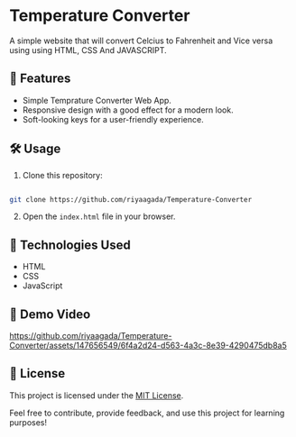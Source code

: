 # Temperature Converter

A simple website that will convert Celcius to Fahrenheit and Vice versa using using HTML,
CSS And JAVASCRIPT.

## 🚀 Features

- Simple Temprature Converter Web App.
- Responsive design with a good effect for a modern look.
- Soft-looking keys for a user-friendly experience.

## 🛠️ Usage

1. Clone this repository: 
```bash 

git clone https://github.com/riyaagada/Temperature-Converter
   ```
2. Open the `index.html` file in your browser.

## 🧰 Technologies Used

- HTML
- CSS
- JavaScript

## 🎥 Demo Video

https://github.com/riyaagada/Temperature-Converter/assets/147656549/6f4a2d24-d563-4a3c-8e39-4290475db8a5

## 📝 License

This project is licensed under the [MIT License](LICENSE).

Feel free to contribute, provide feedback, and use this project for learning purposes!
